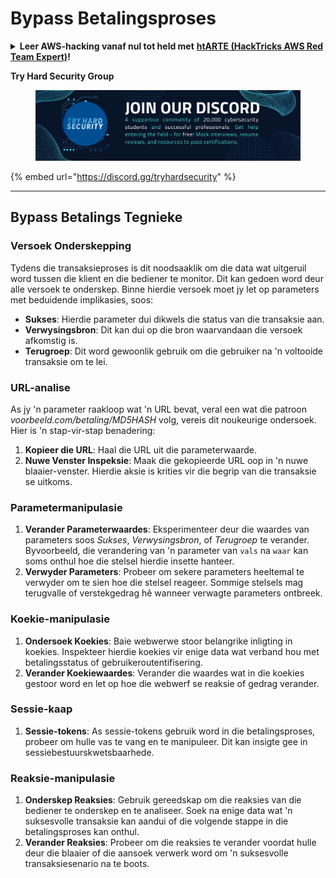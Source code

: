 # Bypass Betalingsproses

<details>

<summary><strong>Leer AWS-hacking vanaf nul tot held met</strong> <a href="https://training.hacktricks.xyz/courses/arte"><strong>htARTE (HackTricks AWS Red Team Expert)</strong></a><strong>!</strong></summary>

Ander maniere om HackTricks te ondersteun:

* As jy wil sien dat jou **maatskappy geadverteer word in HackTricks** of **HackTricks aflaai in PDF-formaat** Kyk na die [**INSKRYWINGSPLANNE**](https://github.com/sponsors/carlospolop)!
* Kry die [**amptelike PEASS & HackTricks swag**](https://peass.creator-spring.com)
* Ontdek [**Die PEASS-familie**](https://opensea.io/collection/the-peass-family), ons versameling van eksklusiewe [**NFT's**](https://opensea.io/collection/the-peass-family)
* **Sluit aan by die** 💬 [**Discord-groep**](https://discord.gg/hRep4RUj7f) of die [**telegram-groep**](https://t.me/peass) of **volg** ons op **Twitter** 🐦 [**@carlospolopm**](https://twitter.com/hacktricks_live)**.**
* **Deel jou haktruuks deur PR's in te dien by die** [**HackTricks**](https://github.com/carlospolop/hacktricks) en [**HackTricks Cloud**](https://github.com/carlospolop/hacktricks-cloud) github-opslag.

</details>

**Try Hard Security Group**

<figure><img src="/.gitbook/assets/telegram-cloud-document-1-5159108904864449420.jpg" alt=""><figcaption></figcaption></figure>

{% embed url="https://discord.gg/tryhardsecurity" %}

***

## Bypass Betalings Tegnieke

### Versoek Onderskepping
Tydens die transaksieproses is dit noodsaaklik om die data wat uitgeruil word tussen die klient en die bediener te monitor. Dit kan gedoen word deur alle versoek te onderskep. Binne hierdie versoek moet jy let op parameters met beduidende implikasies, soos:

- **Sukses**: Hierdie parameter dui dikwels die status van die transaksie aan.
- **Verwysingsbron**: Dit kan dui op die bron waarvandaan die versoek afkomstig is.
- **Terugroep**: Dit word gewoonlik gebruik om die gebruiker na 'n voltooide transaksie om te lei.

### URL-analise
As jy 'n parameter raakloop wat 'n URL bevat, veral een wat die patroon _voorbeeld.com/betaling/MD5HASH_ volg, vereis dit noukeurige ondersoek. Hier is 'n stap-vir-stap benadering:

1. **Kopieer die URL**: Haal die URL uit die parameterwaarde.
2. **Nuwe Venster Inspeksie**: Maak die gekopieerde URL oop in 'n nuwe blaaier-venster. Hierdie aksie is krities vir die begrip van die transaksie se uitkoms.

### Parametermanipulasie
1. **Verander Parameterwaardes**: Eksperimenteer deur die waardes van parameters soos _Sukses_, _Verwysingsbron_, of _Terugroep_ te verander. Byvoorbeeld, die verandering van 'n parameter van `vals` na `waar` kan soms onthul hoe die stelsel hierdie insette hanteer.
2. **Verwyder Parameters**: Probeer om sekere parameters heeltemal te verwyder om te sien hoe die stelsel reageer. Sommige stelsels mag terugvalle of verstekgedrag hê wanneer verwagte parameters ontbreek.

### Koekie-manipulasie
1. **Ondersoek Koekies**: Baie webwerwe stoor belangrike inligting in koekies. Inspekteer hierdie koekies vir enige data wat verband hou met betalingsstatus of gebruikeroutentifisering.
2. **Verander Koekiewaardes**: Verander die waardes wat in die koekies gestoor word en let op hoe die webwerf se reaksie of gedrag verander.

### Sessie-kaap
1. **Sessie-tokens**: As sessie-tokens gebruik word in die betalingsproses, probeer om hulle vas te vang en te manipuleer. Dit kan insigte gee in sessiebestuurskwetsbaarhede.

### Reaksie-manipulasie
1. **Onderskep Reaksies**: Gebruik gereedskap om die reaksies van die bediener te onderskep en te analiseer. Soek na enige data wat 'n suksesvolle transaksie kan aandui of die volgende stappe in die betalingsproses kan onthul.
2. **Verander Reaksies**: Probeer om die reaksies te verander voordat hulle deur die blaaier of die aansoek verwerk word om 'n suksesvolle transaksiesenario na te boots.
